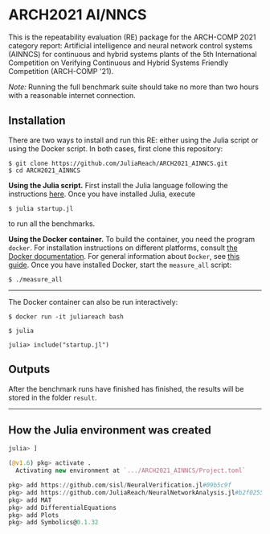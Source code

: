# ARCH2021 AI/NNCS

This is the repeatability evaluation (RE) package for the ARCH-COMP 2021
category report: Artificial intelligence and neural network control systems
(AINNCS) for continuous and hybrid systems plants of the 5th International
Competition on Verifying Continuous and Hybrid Systems Friendly Competition
(ARCH-COMP '21).

*Note:* Running the full benchmark suite should take no more than two hours with
a reasonable internet connection.

## Installation

There are two ways to install and run this RE: either using the Julia script or
using the Docker script.
In both cases, first clone this repository:

```shell
$ git clone https://github.com/JuliaReach/ARCH2021_AINNCS.git
$ cd ARCH2021_AINNCS
```

**Using the Julia script.**
First install the Julia language following the instructions
[here](http://julialang.org/downloads).
Once you have installed Julia, execute

```shell
$ julia startup.jl
```

to run all the benchmarks.


**Using the Docker container.**
To build the container, you need the program `docker`.
For installation instructions on different platforms, consult
[the Docker documentation](https://docs.docker.com/install/).
For general information about `Docker`, see
[this guide](https://docs.docker.com/get-started/).
Once you have installed Docker, start the `measure_all` script:

```shell
$ ./measure_all
```

---

The Docker container can also be run interactively:

```shell
$ docker run -it juliareach bash

$ julia

julia> include("startup.jl")
```

## Outputs

After the benchmark runs have finished has finished, the results will be stored
in the folder `result`.

---

## How the Julia environment was created

```julia
julia> ]

(@v1.6) pkg> activate .
  Activating new environment at `.../ARCH2021_AINNCS/Project.toml`

pkg> add https://github.com/sisl/NeuralVerification.jl#09b5c9f
pkg> add https://github.com/JuliaReach/NeuralNetworkAnalysis.jl#b2f0255
pkg> add MAT
pkg> add DifferentialEquations
pkg> add Plots
pkg> add Symbolics@0.1.32
```
